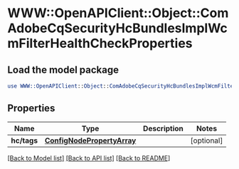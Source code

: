 # WWW::OpenAPIClient::Object::ComAdobeCqSecurityHcBundlesImplWcmFilterHealthCheckProperties

## Load the model package
```perl
use WWW::OpenAPIClient::Object::ComAdobeCqSecurityHcBundlesImplWcmFilterHealthCheckProperties;
```

## Properties
Name | Type | Description | Notes
------------ | ------------- | ------------- | -------------
**hc/tags** | [**ConfigNodePropertyArray**](ConfigNodePropertyArray.md) |  | [optional] 

[[Back to Model list]](../README.md#documentation-for-models) [[Back to API list]](../README.md#documentation-for-api-endpoints) [[Back to README]](../README.md)


